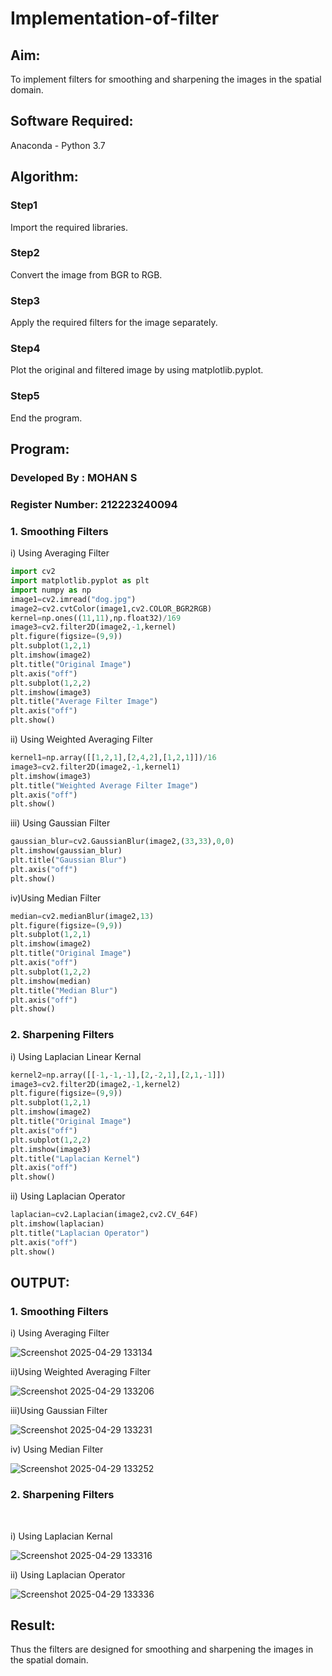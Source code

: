 # Implementation-of-filter
## Aim:
To implement filters for smoothing and sharpening the images in the spatial domain.

## Software Required:
Anaconda - Python 3.7

## Algorithm:
### Step1
Import the required libraries.

### Step2
Convert the image from BGR to RGB.

### Step3
Apply the required filters for the image separately.

### Step4
Plot the original and filtered image by using matplotlib.pyplot.

### Step5
End the program.

## Program:
### Developed By   : MOHAN S
### Register Number: 212223240094

### 1. Smoothing Filters

i) Using Averaging Filter
```Python
import cv2
import matplotlib.pyplot as plt
import numpy as np
image1=cv2.imread("dog.jpg")
image2=cv2.cvtColor(image1,cv2.COLOR_BGR2RGB)
kernel=np.ones((11,11),np.float32)/169
image3=cv2.filter2D(image2,-1,kernel)
plt.figure(figsize=(9,9))
plt.subplot(1,2,1)
plt.imshow(image2)
plt.title("Original Image")
plt.axis("off")
plt.subplot(1,2,2)
plt.imshow(image3)
plt.title("Average Filter Image")
plt.axis("off")
plt.show()
```

ii) Using Weighted Averaging Filter
```Python
kernel1=np.array([[1,2,1],[2,4,2],[1,2,1]])/16
image3=cv2.filter2D(image2,-1,kernel1)
plt.imshow(image3)
plt.title("Weighted Average Filter Image")
plt.axis("off")
plt.show()
```

iii) Using Gaussian Filter
```Python
gaussian_blur=cv2.GaussianBlur(image2,(33,33),0,0)
plt.imshow(gaussian_blur)
plt.title("Gaussian Blur")
plt.axis("off")
plt.show()
```

iv)Using Median Filter
```Python
median=cv2.medianBlur(image2,13)
plt.figure(figsize=(9,9))
plt.subplot(1,2,1)
plt.imshow(image2)
plt.title("Original Image")
plt.axis("off")
plt.subplot(1,2,2)
plt.imshow(median)
plt.title("Median Blur")
plt.axis("off")
plt.show()
```

### 2. Sharpening Filters
i) Using Laplacian Linear Kernal
```Python
kernel2=np.array([[-1,-1,-1],[2,-2,1],[2,1,-1]])
image3=cv2.filter2D(image2,-1,kernel2)
plt.figure(figsize=(9,9))
plt.subplot(1,2,1)
plt.imshow(image2)
plt.title("Original Image")
plt.axis("off")
plt.subplot(1,2,2)
plt.imshow(image3)
plt.title("Laplacian Kernel")
plt.axis("off")
plt.show()
```
ii) Using Laplacian Operator
```Python
laplacian=cv2.Laplacian(image2,cv2.CV_64F)
plt.imshow(laplacian)
plt.title("Laplacian Operator")
plt.axis("off")
plt.show()
```

## OUTPUT:
### 1. Smoothing Filters

i) Using Averaging Filter

![Screenshot 2025-04-29 133134](https://github.com/user-attachments/assets/b8d0c000-c9ae-4b1f-8573-5a8fde14d0e8)


ii)Using Weighted Averaging Filter

![Screenshot 2025-04-29 133206](https://github.com/user-attachments/assets/f33edd94-4251-4c46-859a-60a43c4d4916)


iii)Using Gaussian Filter

![Screenshot 2025-04-29 133231](https://github.com/user-attachments/assets/8d648923-d321-401d-a353-8d2fc15715c3)


iv) Using Median Filter

![Screenshot 2025-04-29 133252](https://github.com/user-attachments/assets/78d1e4c7-aa0e-4652-87ff-ac44df68e690)




### 2. Sharpening Filters
</br>

i) Using Laplacian Kernal

![Screenshot 2025-04-29 133316](https://github.com/user-attachments/assets/5a14871a-508d-43de-b962-9655378f47ef)


ii) Using Laplacian Operator

![Screenshot 2025-04-29 133336](https://github.com/user-attachments/assets/f50d3baa-54f8-41af-8366-e02404d253ef)



## Result:
Thus the filters are designed for smoothing and sharpening the images in the spatial domain.
